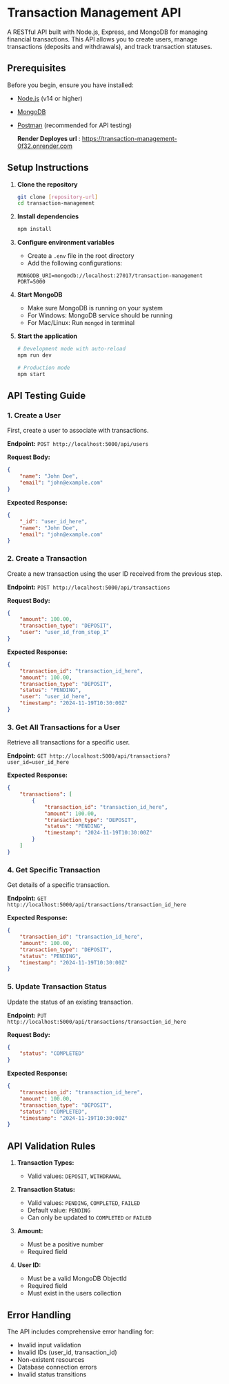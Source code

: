 # Transaction Management API

A RESTful API built with Node.js, Express, and MongoDB for managing financial transactions. This API allows you to create users, manage transactions (deposits and withdrawals), and track transaction statuses.

## Prerequisites

Before you begin, ensure you have installed:
- [Node.js](https://nodejs.org/) (v14 or higher)
- [MongoDB](https://www.mongodb.com/try/download/community)
- [Postman](https://www.postman.com/downloads/) (recommended for API testing)

  **Render Deployes url** : https://transaction-management-0f32.onrender.com

## Setup Instructions

1. **Clone the repository**
   ```bash
   git clone [repository-url]
   cd transaction-management
   ```

2. **Install dependencies**
   ```bash
   npm install
   ```

3. **Configure environment variables**
   - Create a `.env` file in the root directory
   - Add the following configurations:
   ```env
   MONGODB_URI=mongodb://localhost:27017/transaction-management
   PORT=5000
   ```

4. **Start MongoDB**
   - Make sure MongoDB is running on your system
   - For Windows: MongoDB service should be running
   - For Mac/Linux: Run `mongod` in terminal

5. **Start the application**
   ```bash
   # Development mode with auto-reload
   npm run dev

   # Production mode
   npm start
   ```

## API Testing Guide

### 1. Create a User
First, create a user to associate with transactions.

**Endpoint:** `POST http://localhost:5000/api/users`

**Request Body:**
```json
{
    "name": "John Doe",
    "email": "john@example.com"
}
```

**Expected Response:**
```json
{
    "_id": "user_id_here",
    "name": "John Doe",
    "email": "john@example.com"
}
```

### 2. Create a Transaction
Create a new transaction using the user ID received from the previous step.

**Endpoint:** `POST http://localhost:5000/api/transactions`

**Request Body:**
```json
{
    "amount": 100.00,
    "transaction_type": "DEPOSIT",
    "user": "user_id_from_step_1"
}
```

**Expected Response:**
```json
{
    "transaction_id": "transaction_id_here",
    "amount": 100.00,
    "transaction_type": "DEPOSIT",
    "status": "PENDING",
    "user": "user_id_here",
    "timestamp": "2024-11-19T10:30:00Z"
}
```

### 3. Get All Transactions for a User
Retrieve all transactions for a specific user.

**Endpoint:** `GET http://localhost:5000/api/transactions?user_id=user_id_here`

**Expected Response:**
```json
{
    "transactions": [
        {
            "transaction_id": "transaction_id_here",
            "amount": 100.00,
            "transaction_type": "DEPOSIT",
            "status": "PENDING",
            "timestamp": "2024-11-19T10:30:00Z"
        }
    ]
}
```

### 4. Get Specific Transaction
Get details of a specific transaction.

**Endpoint:** `GET http://localhost:5000/api/transactions/transaction_id_here`

**Expected Response:**
```json
{
    "transaction_id": "transaction_id_here",
    "amount": 100.00,
    "transaction_type": "DEPOSIT",
    "status": "PENDING",
    "timestamp": "2024-11-19T10:30:00Z"
}
```

### 5. Update Transaction Status
Update the status of an existing transaction.

**Endpoint:** `PUT http://localhost:5000/api/transactions/transaction_id_here`

**Request Body:**
```json
{
    "status": "COMPLETED"
}
```

**Expected Response:**
```json
{
    "transaction_id": "transaction_id_here",
    "amount": 100.00,
    "transaction_type": "DEPOSIT",
    "status": "COMPLETED",
    "timestamp": "2024-11-19T10:30:00Z"
}
```



## API Validation Rules

1. **Transaction Types:**
   - Valid values: `DEPOSIT`, `WITHDRAWAL`

2. **Transaction Status:**
   - Valid values: `PENDING`, `COMPLETED`, `FAILED`
   - Default value: `PENDING`
   - Can only be updated to `COMPLETED` or `FAILED`

3. **Amount:**
   - Must be a positive number
   - Required field

4. **User ID:**
   - Must be a valid MongoDB ObjectId
   - Required field
   - Must exist in the users collection

## Error Handling

The API includes comprehensive error handling for:
- Invalid input validation
- Invalid IDs (user_id, transaction_id)
- Non-existent resources
- Database connection errors
- Invalid status transitions
